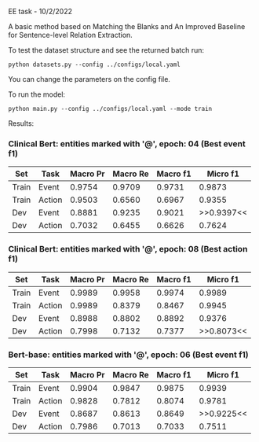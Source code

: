 EE task - 10/2/2022

A basic method based on Matching the Blanks and An Improved Baseline for Sentence-level Relation Extraction.

To test the dataset structure and see the returned batch run:
```
python datasets.py --config ../configs/local.yaml
```
You can change the parameters on the config file. 

To run the model:

```
python main.py --config ../configs/local.yaml --mode train
```

Results:

### Clinical Bert: entities marked with '@', epoch: 04 (Best event f1)
| Set | Task | Macro Pr | Macro Re | Macro f1 | Micro f1 |
|-------|--------|----------|----------|----------|----------|
| Train | Event  |  0.9754  |  0.9709  |  0.9731  |  0.9873  |
| Train | Action |  0.9503  |  0.6560  |  0.6967  |  0.9355  |
|  Dev  | Event  |  0.8881  |  0.9235  |  0.9021  |>>0.9397<<|
|  Dev  | Action |  0.7032  |  0.6455  |  0.6626  |  0.7624  |

<!-- ---------- Epoch: 04 ----------
	TRAIN / LOSS =     0.0401  Time 0h 01m 35s  Dispotion counts: 1128/1127/1158/6125
Events : Macro_Pr = 0.9754 | Macro_Re = 0.9709 | Macro_F1  = 0.9731 | Micro_F1 = 0.9873 <<<
actions y_pred size (1158, 7) y_pred sum 1147.0
Actions: Macro_Pr = 0.9503 | Macro_Re = 0.6560 | Macro_F1  = 0.6967 | Micro_F1 = 0.9355
actions y_pred size (6125, 7) y_pred sum 3512.0
Actions: Macro_Pr = 0.7311 | Macro_Re = 0.6560 | Macro_F1  = 0.5336 | Micro_F1 = 0.4636
	DEV   / LOSS =     0.1628  Time 0h 00m 02s  Dispotion counts: 201/187/213/1010
Events : Macro_Pr = 0.8881 | Macro_Re = 0.9235 | Macro_F1  = 0.9021 | Micro_F1 = 0.9397 <<<
actions y_pred size (213, 7) y_pred sum 205.0
Actions: Macro_Pr = 0.7032 | Macro_Re = 0.6455 | Macro_F1  = 0.6626 | Micro_F1 = 0.7624
actions y_pred size (1010, 7) y_pred sum 844.0
Actions: Macro_Pr = 0.5239 | Macro_Re = 0.6455 | Macro_F1  = 0.5211 | Micro_F1 = 0.3045
 -->

### Clinical Bert: entities marked with '@', epoch: 08 (Best action f1)
| Set | Task | Macro Pr | Macro Re | Macro f1 | Micro f1 |
|-------|--------|----------|----------|----------|----------|
| Train | Event  |  0.9989  |  0.9958  |  0.9974  |  0.9989  |
| Train | Action |  0.9989  |  0.8379  |  0.8467  |  0.9945  |
|  Dev  | Event  |  0.8988  |  0.8802  |  0.8892  |  0.9376  |
|  Dev  | Action |  0.7998  |  0.7132  |  0.7377  |>>0.8073<<|

<!-- ---------- Epoch: 08 ----------
	TRAIN / LOSS =     0.0074  Time 0h 00m 48s  Dispotion counts: 1128/1125/1129/6125
Events : Macro_Pr = 0.9989 | Macro_Re = 0.9958 | Macro_F1  = 0.9974 | Micro_F1 = 0.9989 <<<
actions y_pred size (1129, 7) y_pred sum 1168.0
Actions: Macro_Pr = 0.9989 | Macro_Re = 0.8379 | Macro_F1  = 0.8467 | Micro_F1 = 0.9945
actions y_pred size (6125, 7) y_pred sum 2507.0
Actions: Macro_Pr = 0.7650 | Macro_Re = 0.8379 | Macro_F1  = 0.6869 | Micro_F1 = 0.6330
	DEV   / LOSS =     0.2013  Time 0h 00m 02s  Dispotion counts: 201/189/213/1010
Events : Macro_Pr = 0.8988 | Macro_Re = 0.8802 | Macro_F1  = 0.8892 | Micro_F1 = 0.9376 <<<
actions y_pred size (213, 7) y_pred sum 216.0
Actions: Macro_Pr = 0.7998 | Macro_Re = 0.7132 | Macro_F1  = 0.7377 | Micro_F1 = 0.8073
actions y_pred size (1010, 7) y_pred sum 386.0
Actions: Macro_Pr = 0.6109 | Macro_Re = 0.7132 | Macro_F1  = 0.6285 | Micro_F1 = 0.5809
 -->
### Bert-base: entities marked with '@', epoch: 06 (Best event f1)
| Set | Task | Macro Pr | Macro Re | Macro f1 | Micro f1 |
|-------|--------|----------|----------|----------|----------|
| Train | Event  |  0.9904  |  0.9847  |  0.9875  |  0.9939  |
| Train | Action |  0.9828  |  0.7812  |  0.8074  |  0.9781  |
|  Dev  | Event  |  0.8687  |  0.8613  |  0.8649  |>>0.9225<<|
|  Dev  | Action |  0.7986  |  0.7013  |  0.7033  |  0.7511  |

<!-- ---------- Epoch: 06 ----------
	TRAIN / LOSS =     0.0191  Time 0h 01m 05s  Dispotion counts: 1128/1117/1136/6125
Events : Macro_Pr = 0.9904 | Macro_Re = 0.9847 | Macro_F1  = 0.9875 | Micro_F1 = 0.9939 <<<
actions y_pred size (1136, 7) y_pred sum 1154.0
Actions: Macro_Pr = 0.9828 | Macro_Re = 0.7812 | Macro_F1  = 0.8074 | Micro_F1 = 0.9781
actions y_pred size (6125, 7) y_pred sum 1544.0
Actions: Macro_Pr = 0.8632 | Macro_Re = 0.7812 | Macro_F1  = 0.7385 | Micro_F1 = 0.8379
	DEV   / LOSS =     0.2051  Time 0h 00m 03s  Dispotion counts: 201/205/229/1010
Events : Macro_Pr = 0.8687 | Macro_Re = 0.8613 | Macro_F1  = 0.8649 | Micro_F1 = 0.9225 <<<
actions y_pred size (229, 7) y_pred sum 222.0
Actions: Macro_Pr = 0.7986 | Macro_Re = 0.7013 | Macro_F1  = 0.7033 | Micro_F1 = 0.7511
actions y_pred size (1010, 7) y_pred sum 326.0
Actions: Macro_Pr = 0.6179 | Macro_Re = 0.7013 | Macro_F1  = 0.6275 | Micro_F1 = 0.6081
 -->
